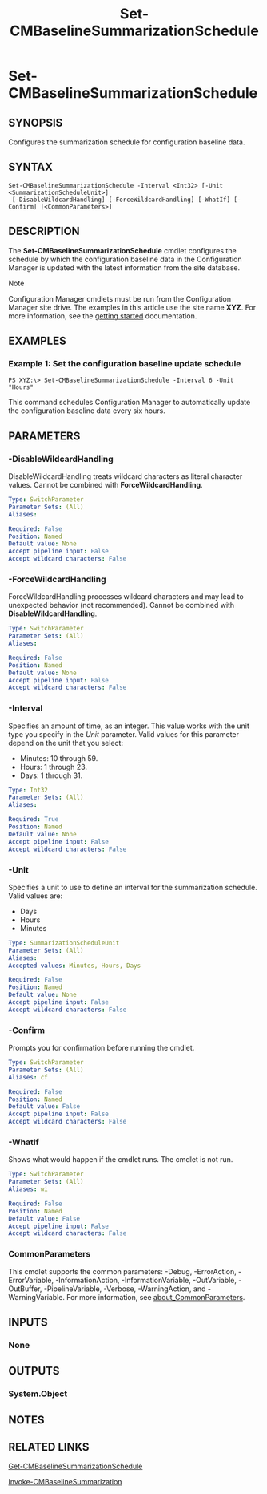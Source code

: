﻿---
description: Configures the summarization schedule for configuration baseline data.
external help file: AdminUI.PS.Sum.dll-Help.xml
Module Name: ConfigurationManager
ms.date: 05/07/2019
schema: 2.0.0
title: Set-CMBaselineSummarizationSchedule
---

# Set-CMBaselineSummarizationSchedule

## SYNOPSIS
Configures the summarization schedule for configuration baseline data.

## SYNTAX

```
Set-CMBaselineSummarizationSchedule -Interval <Int32> [-Unit <SummarizationScheduleUnit>]
 [-DisableWildcardHandling] [-ForceWildcardHandling] [-WhatIf] [-Confirm] [<CommonParameters>]
```

## DESCRIPTION
The **Set-CMBaselineSummarizationSchedule** cmdlet configures the schedule by which the configuration baseline data in the Configuration Manager is updated with the latest information from the site database.

> [!NOTE]
> Configuration Manager cmdlets must be run from the Configuration Manager site drive.
> The examples in this article use the site name **XYZ**. For more information, see the
> [getting started](/powershell/sccm/overview) documentation.

## EXAMPLES

### Example 1: Set the configuration baseline update schedule
```
PS XYZ:\> Set-CMBaselineSummarizationSchedule -Interval 6 -Unit "Hours"
```

This command schedules Configuration Manager to automatically update the configuration baseline data every six hours.

## PARAMETERS

### -DisableWildcardHandling
DisableWildcardHandling treats wildcard characters as literal character values. Cannot be combined with **ForceWildcardHandling**.

```yaml
Type: SwitchParameter
Parameter Sets: (All)
Aliases:

Required: False
Position: Named
Default value: None
Accept pipeline input: False
Accept wildcard characters: False
```

### -ForceWildcardHandling
ForceWildcardHandling processes wildcard characters and may lead to unexpected behavior (not recommended). Cannot be combined with **DisableWildcardHandling**.

```yaml
Type: SwitchParameter
Parameter Sets: (All)
Aliases:

Required: False
Position: Named
Default value: None
Accept pipeline input: False
Accept wildcard characters: False
```

### -Interval
Specifies an amount of time, as an integer.
This value works with the unit type you specify in the *Unit* parameter.
Valid values for this parameter depend on the unit that you select:

- Minutes: 10 through 59.
- Hours: 1 through 23.
- Days: 1 through 31.

```yaml
Type: Int32
Parameter Sets: (All)
Aliases:

Required: True
Position: Named
Default value: None
Accept pipeline input: False
Accept wildcard characters: False
```

### -Unit
Specifies a unit to use to define an interval for the summarization schedule.
Valid values are:

- Days
- Hours
- Minutes

```yaml
Type: SummarizationScheduleUnit
Parameter Sets: (All)
Aliases:
Accepted values: Minutes, Hours, Days

Required: False
Position: Named
Default value: None
Accept pipeline input: False
Accept wildcard characters: False
```

### -Confirm
Prompts you for confirmation before running the cmdlet.

```yaml
Type: SwitchParameter
Parameter Sets: (All)
Aliases: cf

Required: False
Position: Named
Default value: False
Accept pipeline input: False
Accept wildcard characters: False
```

### -WhatIf
Shows what would happen if the cmdlet runs.
The cmdlet is not run.

```yaml
Type: SwitchParameter
Parameter Sets: (All)
Aliases: wi

Required: False
Position: Named
Default value: False
Accept pipeline input: False
Accept wildcard characters: False
```

### CommonParameters
This cmdlet supports the common parameters: -Debug, -ErrorAction, -ErrorVariable, -InformationAction, -InformationVariable, -OutVariable, -OutBuffer, -PipelineVariable, -Verbose, -WarningAction, and -WarningVariable. For more information, see [about_CommonParameters](http://go.microsoft.com/fwlink/?LinkID=113216).

## INPUTS

### None

## OUTPUTS

### System.Object
## NOTES

## RELATED LINKS

[Get-CMBaselineSummarizationSchedule](Get-CMBaselineSummarizationSchedule.md)

[Invoke-CMBaselineSummarization](Invoke-CMBaselineSummarization.md)


